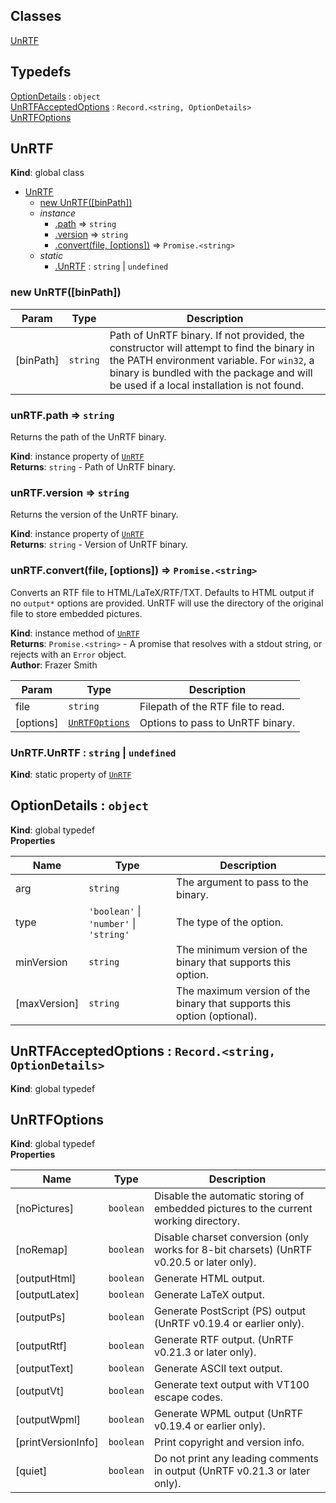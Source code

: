 ## Classes

<dl>
<dt><a href="#UnRTF">UnRTF</a></dt>
<dd></dd>
</dl>

## Typedefs

<dl>
<dt><a href="#OptionDetails">OptionDetails</a> : <code>object</code></dt>
<dd></dd>
<dt><a href="#UnRTFAcceptedOptions">UnRTFAcceptedOptions</a> : <code>Record.&lt;string, OptionDetails&gt;</code></dt>
<dd></dd>
<dt><a href="#UnRTFOptions">UnRTFOptions</a></dt>
<dd></dd>
</dl>

<a name="UnRTF"></a>

## UnRTF
**Kind**: global class  

* [UnRTF](#UnRTF)
    * [new UnRTF([binPath])](#new_UnRTF_new)
    * _instance_
        * [.path](#UnRTF+path) ⇒ <code>string</code>
        * [.version](#UnRTF+version) ⇒ <code>string</code>
        * [.convert(file, [options])](#UnRTF+convert) ⇒ <code>Promise.&lt;string&gt;</code>
    * _static_
        * [.UnRTF](#UnRTF.UnRTF) : <code>string</code> \| <code>undefined</code>

<a name="new_UnRTF_new"></a>

### new UnRTF([binPath])

| Param | Type | Description |
| --- | --- | --- |
| [binPath] | <code>string</code> | Path of UnRTF binary. If not provided, the constructor will attempt to find the binary in the PATH environment variable. For `win32`, a binary is bundled with the package and will be used if a local installation is not found. |

<a name="UnRTF+path"></a>

### unRTF.path ⇒ <code>string</code>
Returns the path of the UnRTF binary.

**Kind**: instance property of [<code>UnRTF</code>](#UnRTF)  
**Returns**: <code>string</code> - Path of UnRTF binary.  
<a name="UnRTF+version"></a>

### unRTF.version ⇒ <code>string</code>
Returns the version of the UnRTF binary.

**Kind**: instance property of [<code>UnRTF</code>](#UnRTF)  
**Returns**: <code>string</code> - Version of UnRTF binary.  
<a name="UnRTF+convert"></a>

### unRTF.convert(file, [options]) ⇒ <code>Promise.&lt;string&gt;</code>
Converts an RTF file to HTML/LaTeX/RTF/TXT.
Defaults to HTML output if no `output*` options are provided.
UnRTF will use the directory of the original file to store embedded pictures.

**Kind**: instance method of [<code>UnRTF</code>](#UnRTF)  
**Returns**: <code>Promise.&lt;string&gt;</code> - A promise that resolves with a stdout string, or rejects with an `Error` object.  
**Author**: Frazer Smith  

| Param | Type | Description |
| --- | --- | --- |
| file | <code>string</code> | Filepath of the RTF file to read. |
| [options] | [<code>UnRTFOptions</code>](#UnRTFOptions) | Options to pass to UnRTF binary. |

<a name="UnRTF.UnRTF"></a>

### UnRTF.UnRTF : <code>string</code> \| <code>undefined</code>
**Kind**: static property of [<code>UnRTF</code>](#UnRTF)  
<a name="OptionDetails"></a>

## OptionDetails : <code>object</code>
**Kind**: global typedef  
**Properties**

| Name | Type | Description |
| --- | --- | --- |
| arg | <code>string</code> | The argument to pass to the binary. |
| type | <code>&#x27;boolean&#x27;</code> \| <code>&#x27;number&#x27;</code> \| <code>&#x27;string&#x27;</code> | The type of the option. |
| minVersion | <code>string</code> | The minimum version of the binary that supports this option. |
| [maxVersion] | <code>string</code> | The maximum version of the binary that supports this option (optional). |

<a name="UnRTFAcceptedOptions"></a>

## UnRTFAcceptedOptions : <code>Record.&lt;string, OptionDetails&gt;</code>
**Kind**: global typedef  
<a name="UnRTFOptions"></a>

## UnRTFOptions
**Kind**: global typedef  
**Properties**

| Name | Type | Description |
| --- | --- | --- |
| [noPictures] | <code>boolean</code> | Disable the automatic storing of embedded pictures to the current working directory. |
| [noRemap] | <code>boolean</code> | Disable charset conversion (only works for 8-bit charsets) (UnRTF v0.20.5 or later only). |
| [outputHtml] | <code>boolean</code> | Generate HTML output. |
| [outputLatex] | <code>boolean</code> | Generate LaTeX output. |
| [outputPs] | <code>boolean</code> | Generate PostScript (PS) output (UnRTF v0.19.4 or earlier only). |
| [outputRtf] | <code>boolean</code> | Generate RTF output. (UnRTF v0.21.3 or later only). |
| [outputText] | <code>boolean</code> | Generate ASCII text output. |
| [outputVt] | <code>boolean</code> | Generate text output with VT100 escape codes. |
| [outputWpml] | <code>boolean</code> | Generate WPML output (UnRTF v0.19.4 or earlier only). |
| [printVersionInfo] | <code>boolean</code> | Print copyright and version info. |
| [quiet] | <code>boolean</code> | Do not print any leading comments in output (UnRTF v0.21.3 or later only). |

